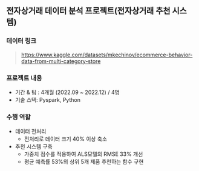 ## 전자상거래 데이터 분석 프로젝트(전자상거래 추천 시스템)

### 데이터 링크
>https://www.kaggle.com/datasets/mkechinov/ecommerce-behavior-data-from-multi-category-store

### 프로젝트 내용
- 기간 & 팀 : 4개월 (2022.09 ~ 2022.12) / 4명
- 기술 스택: Pyspark, Python

### 수행 역할
- 데이터 전처리
  - 전처리로 데이터 크기 40% 이상 축소
- 추천 시스템 구축
  - 가중치 점수를 적용하여 ALS모델의 RMSE 33% 개선
  - 평균 예측률 53%의 상위 5개 제품 추천하는 함수 구현
